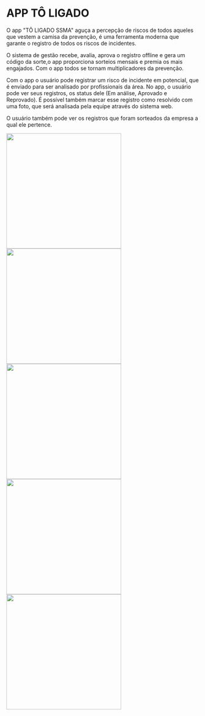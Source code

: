 # APP TÔ LIGADO

O app "TÔ LIGADO SSMA" aguça a percepção de riscos de todos aqueles que vestem a camisa da prevenção, é uma ferramenta moderna que garante o registro de todos os riscos de incidentes. 

O sistema de gestão recebe, avalia, aprova o registro offline e gera um código da sorte,o app proporciona sorteios mensais e premia os mais engajados. Com o app todos se tornam multiplicadores da prevenção.

Com o app o usuário pode registrar um risco de incidente em potencial, que é enviado para ser analisado por profissionais da área. No app, o usuário pode ver seus registros, os status 
dele (Em análise, Aprovado e Reprovado). É possível também marcar esse registro como resolvido com uma foto, que será analisada pela equipe através do sistema web.

O usuário também pode ver os registros que foram sorteados da empresa a qual ele pertence.

<p>
  <img src="https://user-images.githubusercontent.com/40610119/184510142-ae39a4c2-74d9-4594-8f2f-c54c57d315ba.jpg" width="300" />
  <img src="https://user-images.githubusercontent.com/40610119/184510165-905c8565-5b09-4eb2-8b33-02f3df3c88e2.jpg" width="300" /> 
  <img src="https://user-images.githubusercontent.com/40610119/184510210-cfb02ce3-5fed-45a9-9df1-c900c0b21dbe.jpg" width="300" /> 
  <img src="https://user-images.githubusercontent.com/40610119/184510243-caa35b3f-a928-43ab-a5f0-4af1d248a5be.jpg" width="300" /> 
  <img src="https://user-images.githubusercontent.com/40610119/184510264-fa4bd411-228c-4f21-b3b6-42a874dcf643.jpg" width="300" /> 
</p>
